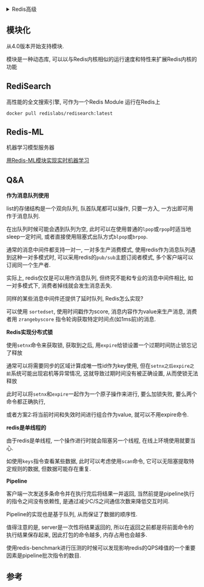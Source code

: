 <details>
<summary>Redis高级</summary>
<!-- TOC -->

- [模块化](#模块化)
- [RediSearch](#redisearch)
- [Redis-ML](#redis-ml)
- [Q&A](#qa)
- [参考](#参考)

<!-- /TOC -->
</details>

## 模块化

从4.0版本开始支持模块.

模块是一种动态库, 可以以与Redis内核相似的运行速度和特性来扩展Redis内核的功能

## RediSearch

高性能的全文搜索引擎, 可作为一个Redis Module 运行在Redis上

```shell
docker pull redislabs/redisearch:latest
```

## Redis-ML

机器学习模型服务器

[用Redis-ML模块实现实时机器学习](http://dbaplus.cn/news-21-1305-1.html)

## Q&A

**作为消息队列使用**

list的存储结构是一个双向队列, 队首队尾都可以操作, 只要一方入, 一方出即可用作于消息队列.

在出队列时候可能会遇到队列为空, 此时可以在使用普通的`lpop`或`rpop`时适当地sleep一定时间, 或者直接使用阻塞式出队方式`blpop`或`brpop`.

通常的消息中间件都支持一对一, 一对多生产消费模式, 使用redis作为消息队列遇到这种一对多模式时, 可以采用redis的`pub/sub`主题订阅者模式, 多个客户端可以订阅同一个生产者.

实际上, redis仅仅是可以用作消息队列, 但终究不能和专业的消息中间件相比, 如一对多模式下, 消费者掉线就会发生消息丢失.

同样的某些消息中间件还提供了延时队列, Redis怎么实现?

可以使用 `sortedset`, 使用时间戳作为score, 消息内容作为value来生产消息, 消费者用 `zrangebyscore` 指令轮询获取特定时间点(如1ms前)的消息.

**Redis实现分布式锁**

使用`setnx`命令来获取锁, 获取到之后, 用`expire`给锁设置一个过期时间防止锁忘记了释放

通常可以将需要同步的区域计算成唯一性id作为key使用, 但在`setnx之后expire之前`系统可能出现宕机等异常情况, 这就导致过期时间没有被正确设置, 从而使锁无法释放

此时可以将`setnx`和`expire`一起作为一个原子操作来进行, 要么加锁失败, 要么两个命令都正确执行,

或者方案2:将当前时间和失效时间进行组合作为value, 就可以不用expire命令.

**redis是单线程的**

由于redis是单线程, 一个操作进行时就会阻塞另一个线程, 在线上环境使用就要当心.

如使用`keys`指令查看某些数据, 此时可以考虑使用`scan`命令, 它可以无阻塞提取特定规则的数据, 但数据可能存在重复.

**Pipeline**

客户端一次发送多条命令并在执行完后将结果一并返回, 当然前提是pipeline执行的指令之间没有依赖性, 是通过减少C/S之间通信次数来降低交互时间.

Pipeline的实现也是基于队列, 从而保证了数据的顺序性.

值得注意的是, server是一次性将结果返回的, 所以在返回之前都是将前面命令的执行结果保存起来, 因此打包的命令越多, 内存占用也会越多.

使用redis-benchmark进行压测的时候可以发现影响redis的QPS峰值的一个重要因素是pipeline批次指令的数目.


## 参考

[](https://blog.csdn.net/tianyaleixiaowu/article/details/74721877)
